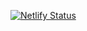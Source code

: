 [![Netlify Status](https://api.netlify.com/api/v1/badges/1149c09e-bf46-4324-807c-a18cb419db35/deploy-status)](https://app.netlify.com/sites/testingback/deploys)
